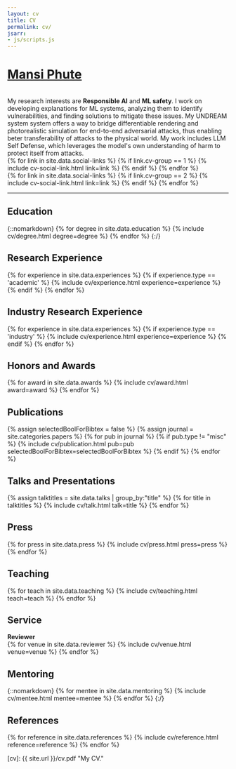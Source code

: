 ```yaml
---
layout: cv
title: CV
permalink: cv/
jsarr:
- js/scripts.js
---
```


<h1 id="cv-title"><a href="{{ site.url }}">Mansi Phute</a></h1>

<div style="height: 1rem"></div>
<div>
	My research interests are <b>Responsible AI</b> and <b>ML safety</b>.
	I work on developing explanations for ML systems, analyzing them to identify vulnerabilities, and finding solutions to mitigate these issues.
	My UNDREAM system system offers a way to bridge differentiable rendering and photorealistic simulation for end-to-end adversarial attacks, thus enabling beter transferability of attacks to the physical world.
	My work includes LLM Self Defense, which leverages the model's own understanding of harm to protect itself from attacks.
	<!-- I have worked with multimodal foundational models to create Semi-Truths, a large scale dataset that tests robustness of our current fake image detection systems on multiple axes. -->
</div>

<div class="cv-spacer"></div>

<div class="cv-spacer"></div>

<div class="cv-image-links-wrapper">
	<div class="cv-image-links">
		{% for link in site.data.social-links %}
			{% if link.cv-group == 1 %}
				{% include cv-social-link.html link=link %}
			{% endif %}
		{% endfor %}
	</div>
	<div class="cv-image-links">
		{% for link in site.data.social-links %}
			{% if link.cv-group == 2 %}
				{% include cv-social-link.html link=link %}
			{% endif %}
		{% endfor %}
	</div>
</div>

***

## Education

{::nomarkdown}
{% for degree in site.data.education %}
{% include cv/degree.html degree=degree %}
{% endfor %}
{:/}

## Research Experience

{% for experience in site.data.experiences %}
{% if experience.type == 'academic' %}
{% include cv/experience.html experience=experience %}
{% endif %}
{% endfor %}

## Industry Research Experience

{% for experience in site.data.experiences %}
{% if experience.type == 'industry' %}
{% include cv/experience.html experience=experience %}
{% endif %}
{% endfor %}


## Honors and Awards

{% for award in site.data.awards %}
{% include cv/award.html award=award %}
{% endfor %}

## Publications


{% assign selectedBoolForBibtex = false %}
{% assign journal = site.categories.papers %}
{% for pub in journal %}
{% if pub.type != "misc" %}
{% include cv/publication.html pub=pub selectedBoolForBibtex=selectedBoolForBibtex %}
{% endif %}
{% endfor %}

<!-- ## Preprint

{% assign preprint = site.categories.papers | where: 'type', "misc" %}
{% for pub in preprint %}
{% include cv/publication.html pub=pub selectedBoolForBibtex=selectedBoolForBibtex %}
{% endfor %} -->

## Talks and Presentations

{% assign talktitles = site.data.talks | group_by:"title" %}
{% for title in talktitles %}
{% include cv/talk.html talk=title %}
{% endfor %}

## Press

{% for press in site.data.press %}
{% include cv/press.html press=press %}
{% endfor %}

## Teaching

{% for teach in site.data.teaching %}
{% include cv/teaching.html teach=teach %}
{% endfor %} 

<!-- ## Grants and Funding

{% for fund in site.data.funding %}
{% include cv/fund.html fund=fund %}
{% endfor %} -->

<!-- ## Interactive Articles

{% for article in site.data.articles %}
{% include cv/article.html article=article %}
{% endfor %} -->

<!-- ## Technology Skills

{% for skill in site.data.skills %}
{% include cv/skill.html skill=skill %}
{% endfor %} -->

## Service

<!-- <div class="cv-service-title"><b>Organizer</b></div>
{% for venue in site.data.organizer %}
{% include cv/venue.html venue=venue %}
{% endfor %} -->

<!-- <div class="cv-service-title"><b>Program Commitee</b></div>
{% for venue in site.data.pc %}
{% include cv/venue.html venue=venue %}
{% endfor %} -->

<!-- <div class="cv-service-title"><b>Institutional</b></div>
{% for institution in site.data.institutional %}
{% include cv/institutional.html institution=institution %}
{% endfor %} -->

<div class="cv-service-title"><b>Reviewer</b></div>
{% for venue in site.data.reviewer %}
{% include cv/venue.html venue=venue %}
{% endfor %}

<!-- <div class="cv-service-title"><b>Member</b></div>
{% for member in site.data.memberships %}
{% include cv/member.html member=member %}
{% endfor %} -->

<!-- ## Design

{% for design in site.data.designs %}
{% include cv/design.html design=design %}
{% endfor %} -->

## Mentoring

{::nomarkdown}
{% for mentee in site.data.mentoring %}
{% include cv/mentee.html mentee=mentee %}
{% endfor %}
{:/}

## References

{% for reference in site.data.references %}
{% include cv/reference.html reference=reference %}
{% endfor %}


[cv]: {{ site.url }}/cv.pdf "My CV."

[poloclub]: http://poloclub.gatech.edu "Polo Club of Data Science"
[gt]: http://gatech.edu "Georgia Tech"
[cse]: http://cse.gatech.edu "GT Computational Science and Engineering"
[coc]: http://www.cc.gatech.edu "GT College of Computing"



<!-- I am highly self-disciplined, strong risk-taking and fearlessness about working on novel approaches. 
I got praise from my internship mentors about willingness to review technical approaches, receive and incorporate feedback, 
and ask questions until understanding about reasoning behind mentor's recommendations. 
Most importantly, my positive energy level throughout the research career is exceptional and contagious to teammates. -->


<!-- My research focuses on trustworthy machine learning, computer vision, and multimodal foundation models, with an emphasis on enhancing deep learning algorithm safety and explainability. I achieve this through methods of architecture modification, multi-task learning, and visualizing model behavior under adversarial attacks. My work also spans application domains such as multimodal systems, object detection, object tracking, table representation learning, and structural health monitoring. -->

<!-- I have strong interests in building reliable algorithms and toolkits that understand, fortify and democratize AI security with an eye towards scalability and practicality in real-world settings.  -->

